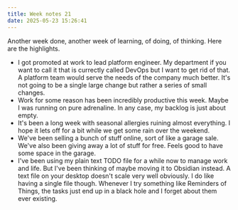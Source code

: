 ```yaml
---
title: Week notes 21
date: 2025-05-23 15:26:41
---
```


Another week done, another week of learning, of doing, of thinking. Here are the highlights.

- I got promoted at work to lead platform engineer. My department if you want to call it that is currectly called DevOps but I want to get rid of that. A platform team would serve the needs of the company much better. It's not going to be a single large change but rather a series of small changes.
- Work for some reason has been incredibly productive this week. Maybe I was running on pure adrenaline. In any case, my backlog is just about empty.
- It's been a long week with seasonal allergies ruining almost everything. I hope it lets off for a bit while we get some rain over the weekend.
- We've been selling a bunch of stuff online, sort of like a garage sale. We've also been giving away a lot of stuff for free. Feels good to have some space in the garage.
- I've been using my plain text TODO file for a while now to manage work and life. But I've been thinking of maybe moving it to Obsidian instead. A text file on your desktop doesn't scale very well obviously. I do like having a single file though. Whenever I try something like Reminders of Things, the tasks just end up in a black hole and I forget about them ever existing.
